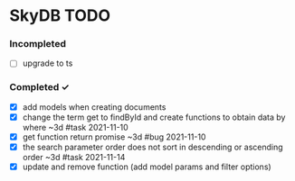 # SkyDB TODO

### Incompleted
- [ ] upgrade to ts
### Completed ✓
- [x] add models when creating documents
- [x] change the term get to findById and create functions to obtain data by where ~3d #task 2021-11-10
- [x] get function return promise ~3d #bug 2021-11-10
- [x] the search parameter order does not sort in descending or ascending order ~3d #task 2021-11-14
- [x] update and remove function (add model params and filter options)

